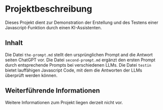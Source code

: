 # Projektbeschreibung

Dieses Projekt dient zur Demonstration der Erstellung und des Testens einer Javascript-Funktion durch einen KI-Assistenten.

## Inhalt

Die Datei `the-prompt.md` stellt den ursprünglichen Prompt and die Antwort seiten ChatGPT vor.
Die Datei `second-prompt.md` ergänzt den ersten Prompt durch entsprechende Prompts bei verschiedenen LLMs.
Die Datei `testin` bietet lauffähigen Javascript Code, mit dem die Antworten der LLMs überprüft werden können.

## Weiterführende Informationen

Weitere Informationen zum Projekt liegen derzeit nicht vor.
